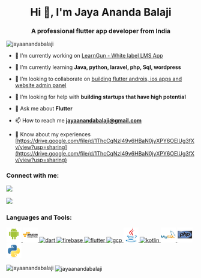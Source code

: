 <h1 align="center">Hi 👋, I'm Jaya Ananda Balaji</h1>
<h3 align="center">A professional flutter app developer from India</h3>

<p align="left"> <img src="https://komarev.com/ghpvc/?username=jayaanandabalaji&label=Profile%20views&color=0e75b6&style=flat" alt="jayaanandabalaji" /> </p>

- 🔭 I’m currently working on [LearnGun - White label LMS App](https://play.google.com/store/apps/details?id=com.learngun.courses)

- 🌱 I’m currently learning **Java, python, laravel, php, Sql, wordpress**

- 👯 I’m looking to collaborate on [building flutter androis, ios apps and website admin panel](https://www.fiverr.com/balajikannan03)

- 🤝 I’m looking for help with **building startups that have high potential**

- 💬 Ask me about **Flutter**

- 📫 How to reach me **jayaanandabalaji@gmail.com**

- 📄 Know about my experiences [https://drive.google.com/file/d/1ThcCqNzI49v6HBaN0jyXPY6OElUg3fXv/view?usp=sharing](https://drive.google.com/file/d/1ThcCqNzI49v6HBaN0jyXPY6OElUg3fXv/view?usp=sharing)

<h3 align="left">Connect with me:</h3>

<a href="https://www.fiverr.com/balajikannan03"><img src="https://logos-world.net/wp-content/uploads/2020/12/Fiverr-Logo-2020-present.png" height="100"></a>
<p align="left">
</p>

<a href="https://wa.me/919444036945"><img src="https://lh3.googleusercontent.com/pw/AM-JKLX1QAb07Ww16dcpV-zgqGPsXFcI7nEbLp3grXXLxfu-pKKkWtowzRQokpHyDph9EEQ4OKo99__2unru5q9MqNhqnfqW-er7180gpL36afCRR1dLTk7tx0rpA0NVobO3FDmCA_31NYwznnEvPu7TuYI=w150-h50-no?authuser=0" ></a>
<p align="left">
</p>

<h3 align="left">Languages and Tools:</h3>
<p align="left"> <a href="https://developer.android.com" target="_blank" rel="noreferrer"> <img src="https://raw.githubusercontent.com/devicons/devicon/master/icons/android/android-original-wordmark.svg" alt="android" width="40" height="40"/> </a> <a href="https://aws.amazon.com" target="_blank" rel="noreferrer"> <img src="https://raw.githubusercontent.com/devicons/devicon/master/icons/amazonwebservices/amazonwebservices-original-wordmark.svg" alt="aws" width="40" height="40"/> </a> <a href="https://dart.dev" target="_blank" rel="noreferrer"> <img src="https://www.vectorlogo.zone/logos/dartlang/dartlang-icon.svg" alt="dart" width="40" height="40"/> </a> <a href="https://firebase.google.com/" target="_blank" rel="noreferrer"> <img src="https://www.vectorlogo.zone/logos/firebase/firebase-icon.svg" alt="firebase" width="40" height="40"/> </a> <a href="https://flutter.dev" target="_blank" rel="noreferrer"> <img src="https://www.vectorlogo.zone/logos/flutterio/flutterio-icon.svg" alt="flutter" width="40" height="40"/> </a> <a href="https://cloud.google.com" target="_blank" rel="noreferrer"> <img src="https://www.vectorlogo.zone/logos/google_cloud/google_cloud-icon.svg" alt="gcp" width="40" height="40"/> </a> <a href="https://www.java.com" target="_blank" rel="noreferrer"> <img src="https://raw.githubusercontent.com/devicons/devicon/master/icons/java/java-original.svg" alt="java" width="40" height="40"/> </a> <a href="https://kotlinlang.org" target="_blank" rel="noreferrer"> <img src="https://www.vectorlogo.zone/logos/kotlinlang/kotlinlang-icon.svg" alt="kotlin" width="40" height="40"/> </a> <a href="https://www.mysql.com/" target="_blank" rel="noreferrer"> <img src="https://raw.githubusercontent.com/devicons/devicon/master/icons/mysql/mysql-original-wordmark.svg" alt="mysql" width="40" height="40"/> </a> <a href="https://www.php.net" target="_blank" rel="noreferrer"> <img src="https://raw.githubusercontent.com/devicons/devicon/master/icons/php/php-original.svg" alt="php" width="40" height="40"/> </a> <a href="https://www.python.org" target="_blank" rel="noreferrer"> <img src="https://raw.githubusercontent.com/devicons/devicon/master/icons/python/python-original.svg" alt="python" width="40" height="40"/> </a> </p>

<p><img align="left" src="https://github-readme-stats.vercel.app/api/top-langs?username=jayaanandabalaji&show_icons=true&locale=en&layout=compact" alt="jayaanandabalaji" /></p>

<p>&nbsp;<img align="center" src="https://github-readme-stats.vercel.app/api?username=jayaanandabalaji&show_icons=true&locale=en" alt="jayaanandabalaji" /></p>
